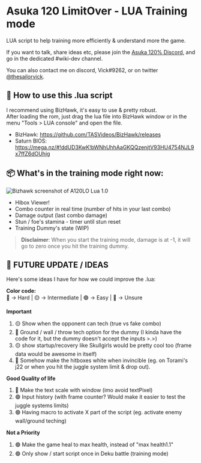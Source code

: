 # Asuka 120 LimitOver - LUA Training mode
LUA script to help training more efficiently & understand more the game.

If you want to talk, share ideas etc, please join the [Asuka 120% Discord](https://discordapp.com/invite/K4WyTCC), and go in the dedicated #wiki-dev channel.

You can also contact me on discord, Vick#9262, or on twitter [@thesailorvick](https://twitter.com/TheSailorVick).



## 🔰 How to use this .lua script
I recommend using BizHawk, it's easy to use & pretty robust.  
After loading the rom, just drag the lua file into BizHawk window or in the menu "Tools > LUA console" and open the file.

- BizHawk: https://github.com/TASVideos/BizHawk/releases
- Saturn BIOS: https://mega.nz/#!ddUD3KwK!bWNhUhhAaGKQQzenjtV93HU4754NJL9x7ffZ6dOUhig



## 📦 What's in the training mode right now:
![Bizhawk screenshot of A120LO Lua 1.0](https://media.discordapp.net/attachments/606287985801166878/615225027910041611/EmuHawk_2019-08-24_21.58.08.png?width=720&height=530)
- Hibox Viewer!
- Combo counter in real time (number of hits in your last combo)
- Damage output (last combo damage)
- Stun / foe's stamina - timer until stun reset
- Training Dummy's state (WIP)

> **Disclaimer**: When you start the training mode, damage is at -1, it will go to zero once you hit the training dummy.



## 🔁 FUTURE UPDATE / IDEAS
Here's some ideas I have for how we could improve the .lua:

**Color code:**  
🔴 → Hard  |  🟡 → Intermediate  |  🟢 → Easy  |  🔵 → Unsure


**Important**
1. 🟡 Show when the opponent can tech (true vs fake combo)
1. 🔴 Ground / wall / throw tech option for the dummy (I kinda have the code for it, but the dummy doesn't accept the inputs >.>)
1. 🟡 show startup/recovery like Skullgirls would be pretty cool too (frame data would be awesome in itself)
1. 🔴 Somehow make the hitboxes white when invincible (eg. on Torami's j22 or when you hit the juggle system limit & drop out).

**Good Quality of life**
1. 🔵 Make the text scale with window (imo avoid textPixel)
1. 🟢 Input history (with frame counter? Would make it easier to test the juggle systems limits)
1. 🟢 Having macro to activate X part of the script (eg. activate enemy wall/ground teching)

**Not a Priority**
1. 🟢 Make the game heal to max health, instead of "max health1.1"
1. 🟢 Only show / start script once in Deku battle (training mode)
